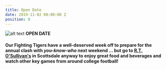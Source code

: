 ```yaml
---
title: Open Date
date: 2019-11-02 00:00:00 Z
position: 8
---
```


![alt text](https://lsu-phoenix-alumni.github.io/assets/img/LSUTigers.png "LSU Fighting Tigers") **OPEN DATE**

#### Our Fighting Tigers have a well-deserved week off to prepare for the annual clash with *you-know-who* next weekend ... but **go to [R.T. O'Sullivan's](https://goo.gl/maps/3MjPdBhDfGWxt53HA) in Scottsdale anyway** to enjoy great food and beverages and watch other key games from around college football! 